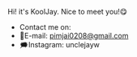 Hi! it's KoolJay. Nice to meet you!😋
- Contact me on: 
- 📧E-mail: pimjai0208@gmail.com
- 🗯️Instagram: unclejayw

<!---
unclejay13/unclejay13 is a ✨ special ✨ repository because its `README.md` (this file) appears on your GitHub profile.
You can click the Preview link to take a look at your changes.
--->
